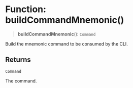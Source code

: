 # Function: buildCommandMnemonic()

> **buildCommandMnemonic**(): `Command`

Build the mnemonic command to be consumed by the CLI.

## Returns

`Command`

The command.
